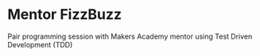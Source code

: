 # Mentor FizzBuzz

Pair programming session with Makers Academy mentor using Test Driven Development (TDD)
